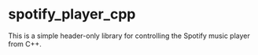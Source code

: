 # spotify_player_cpp
This is a simple header-only library for controlling the Spotify music player from C++. 
